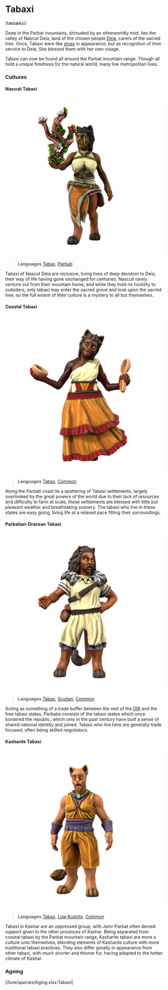 # Tabaxi
/tæbæksi/

Deep in the Parbat mountains, shrouded by an otherworldly mist, lies the valley of Nascut Deia, land of the chosen people [Deia](/lore/cosmology/fey/deia), carers of the sacred tree. Once, Tabaxi were like [elves](/lore/species/elf) in appearance, but as recognition of their service to Deia, She blessed them with her own visage.

Tabaxi can now be found all around the Parbat mountain range. Though all hold a unique fondness for the natural world, many live metropolitan lives.

### Cultures

#### Nascuti Tabaxi
![](tabaxi-nascuti.png)

> **Languages** [Tabax](/lore/languages/parbati#tabax), [Parbati](/lore/languages/parbati)

Tabaxi of Nascut Deia are reclusive, living lives of deep devotion to Deia, their way of life having gone unchanged for centuries. Nascuti rarely venture out from their mountain home, and while they hold no hostility to outsiders, only tabaxi may enter the sacred grove and look upon the sacred tree, so the full extent of their culture is a mystery to all but themselves.

#### Coastal Tabaxi
![](tabaxi-coastal.png)

> **Languages** [Tabax](/lore/languages/parbati#tabax), [Common](/lore/languages/common)

Along the Parbati coast lie a spattering of Tabaxi settlements, largely overlooked by the great powers of the world due to their lack of resources and difficulty to farm at scale, these settlements are blessed with little but pleasant weather and breathtaking scenery. The tabaxi who live in these states are easy going, living life at a relaxed pace fitting their surroundings.

#### Parbatian-Dracean Tabaxi
![](tabaxi-parbatian.png)

> **Languages** [Tabax](/lore/languages/parbati#tabax), [Scutian](/lore/languages/parbati#scutian), [Common](/lore/languages/common)

Acting as something of a trade buffer between the rest of the [DIR](/places/dracean_intercoastal_republic) and the free tabaxi states, Parbatia consists of the tabaxi states which once bordered the republic, which only in the past century have built a sense of shared national identity and joined. Tabaxi who live here are generally trade focused, often being skilled negotiators.

#### Kasharite Tabaxi
![](tabaxi-kashar.png)

> **Languages** [Tabax](/lore/languages/parbati#tabax), [Low Kushite](/lore/languages/kushite#low-kushite), [Common](/lore/languages/common)

Tabaxi in Kashar are an oppressed group, with Jami-Parbat often denied support given to the other provinces of Kashar. Being separated from coastal tabaxi by the Parbat mountain range, Kasharite tabaxi are more a culture unto themselves, blending elements of Kasharite culture with more traditional tabaxi practices. They also differ greatly in appearance from other tabaxi, with much shorter and thinner fur, having adapted to the hotter climate of Kashar.

### Ageing
|/lore/species/Aging.xlsx:Tabaxi|